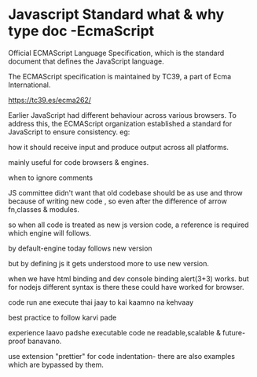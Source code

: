 # Javascript Standard what & why type doc -EcmaScript

Official ECMAScript Language Specification, which is the standard document that defines the JavaScript language. 

The ECMAScript specification is maintained by TC39, a part of Ecma International.

https://tc39.es/ecma262/
 
Earlier JavaScript had different behaviour across various browsers. 
To address this, the ECMAScript organization established a standard for JavaScript to ensure consistency.
eg: 

how it should receive input and produce output across all platforms.

mainly useful for code browsers & engines.

when to ignore comments

JS committee didn't want that old codebase should be as use and throw because of writing new code , so even after the difference of arrow fn,classes & modules.

so when all code is treated as new js version code, a reference is required which engine will follows.

by default-engine today follows new version

but by defining js it gets understood more to use new version.

when we have html binding and dev console binding alert(3+3) works.
but for nodejs different syntax is there these could have worked for browser.

code run ane execute thai jaay to kai kaamno na kehvaay

best practice to follow karvi pade

experience laavo padshe executable code ne readable,scalable & future-proof banavano.

use extension "prettier" for code indentation- there are also examples which are bypassed by them.

